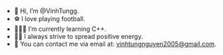 - 👋 Hi, I’m @VinhTungg.
- ⚽ I love playing football.
- 👩🏼‍💻 I’m currently learning C++.
- 🙆‍♂️ I always strive to spread positive energy.
- 📧 You can contact me via email at: vinhtungnguyen2005@gmail.com.

<!---
VinhTungg/VinhTungg is a ✨ special ✨ repository because its `README.md` (this file) appears on your GitHub profile.
You can click the Preview link to take a look at your changes.
--->
